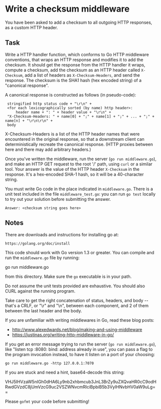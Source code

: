 Write a checksum middleware
===========================

You have been asked to add a checksum to all outgoing HTTP responses, as
a custom HTTP header.

Task
----

Write a HTTP handler function, which conforms to Go HTTP middleware conventions,
that wraps an HTTP response and modifies it to add the checksum.  It should get
the response from the HTTP handler it wraps, compute a checksum, add the
checksum as an HTTP header called `X-Checksum`, add a list of headers as
`X-Checksum-Headers`, and send the response. The checksum is the SHA1 hash (hex
encoded string) of a "canonical response".

A canonical response is constructed as follows (in pseudo-code):

     stringified http status code + "\r\n" +
     <for each lexicographically sorted (by name) http header>:
         header name + ": " + header value + "\r\n" +
     "X-Checksum-Headers: " + name[0] + ";" + name[1] + ";" + ... + ";" + name[n] + "\r\n\r\n" +
     body

X-Checksum-Headers is a list of the HTTP header names that were encountered in
the original response, so that a downstream client can deterministically
recreate the canonical response. (HTTP proxies between here and there may add
arbitrary headers.)

Once you've written the middleware, run the server (`go run middleware.go`), and
make an HTTP GET request to the root '/' path, using `curl` or a similar tool.
Your answer is the value of the HTTP header `X-Checksum` in the response. It's a
hex-encoded SHA-1 hash, so it will be a 40-character string.

You must write Go code in the place indicated in `middleware.go`. There is a
unit test included in the file `middleware_test.go`: you can run `go test`
locally to try out your solution before submitting the answer.

    Answer: <checksum string goes here>

Notes
-----

There are downloads and instructions for installing go at:

    https://golang.org/doc/install

This code should work with Go version 1.3 or greater. You can
compile and run the `middleware.go` file by running:

   go run middleware.go

from this directory. Make sure the `go` executable is in your path.

Do not assume the unit tests provided are exhaustive. You should also CURL against the running program.

Take care to get the right concatenation of status, headers, and body -- that's
a CRLF, or "\r" and "\n", between each component, and 2 of them between the last
header and the body.

If you are unfamiliar with writing middlewares in Go, read these blog posts:

* http://www.alexedwards.net/blog/making-and-using-middleware
* https://justinas.org/writing-http-middleware-in-go/

If you get an error message trying to run the server (`go run middleware.go`),
like "listen tcp :8080: bind: address already in use", you can pass a flag to
the program invocation instead, to have it listen on a port of your choosing:

    go run middleware.go -http 127.0.0.1:7070

If you are stuck and need a hint, base64-decode this string:

VHJ5IHVzaW5nIGh0dHA6Ly9nb2xhbmcub3JnL3BrZy9uZXQvaHR0cC9odHRwdGVzdC8jUmVzcG9uc2VSZWNvcmRlciBpbiB5b3VyIHNvbHV0aW9uLg==

Please `gofmt` your code before submitting!